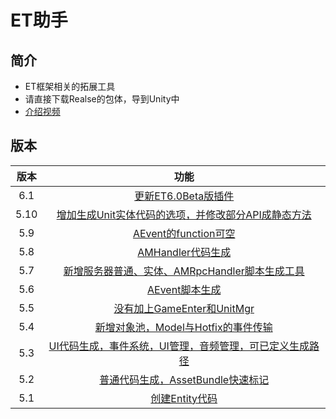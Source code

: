 # ET助手

## 简介

- ET框架相关的拓展工具 
- 请直接下载Realse的包体，导到Unity中
- [介绍视频](https://www.bilibili.com/video/av74764837)

## 版本

| 版本 |                             功能                             |
| :--: | :----------------------------------------------------------: |
| 6.1 | [更新ET6.0Beta版插件](https://github.com/swicksu/ET-Assistant/releases/tag/v6.01) |
| 5.10 | [增加生成Unit实体代码的选项，并修改部分API成静态方法](https://github.com/swicksu/ET-Assistant/releases/tag/v5.10) |
| 5.9  | [AEvent的function可空](https://github.com/swicksu/ET-Assistant/releases/tag/v5.9) |
| 5.8 | [AMHandler代码生成](https://github.com/swicksu/ET-Assistant/releases/tag/v5.08) |
| 5.7 | [新增服务器普通、实体、AMRpcHandler脚本生成工具](https://github.com/swicksu/ET-Assistant/releases/tag/v5.07) |
| 5.6 | [AEvent脚本生成](https://github.com/swicksu/ET-Assistant/releases/tag/v5.06) |
| 5.5 | [没有加上GameEnter和UnitMgr](https://github.com/swicksu/ET-Assistant/releases/tag/v5.05) |
| 5.4 | [新增对象池，Model与Hotfix的事件传输](https://github.com/swicksu/ET-Assistant/releases/tag/v5.04) |
| 5.3 | [UI代码生成，事件系统，UI管理，音频管理，可已定义生成路径](https://github.com/swicksu/ET-Assistant/releases/tag/v5.03) |
| 5.2 | [普通代码生成，AssetBundle快速标记](https://github.com/swicksu/ET-Assistant/releases/tag/v5.02) |
| 5.1 | [创建Entity代码](https://github.com/swicksu/ET-Assistant/releases/tag/v5.01) |

